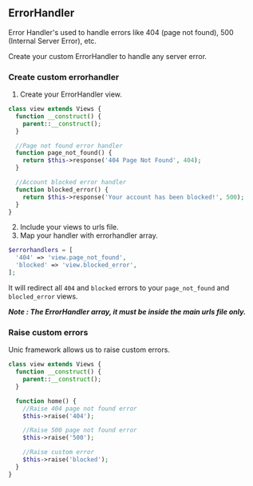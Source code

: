 ## ErrorHandler

  Error Handler's used to handle errors like 404 (page not found), 500 (Internal Server Error), etc.

  Create your custom ErrorHandler to handle any server error.

### Create custom errorhandler

  1. Create your ErrorHandler view.
```php
class view extends Views {
  function __construct() {
    parent::__construct();
  }

  //Page not found error handler
  function page_not_found() {
    return $this->response('404 Page Not Found', 404);
  }

  //Account blocked error handler
  function blocked_error() {
    return $this->response('Your account has been blocked!', 500);
  }
}
```

  2. Include your views to urls file.
  3. Map your handler with errorhandler array.

```php
$errorhandlers = [
  '404' => 'view.page_not_found',
  'blocked' => 'view.blocked_error',
];
```

  It will redirect all `404` and `blocked` errors to your `page_not_found` and `blocled_error` views.

  ***Note : The ErrorHandler array, it must be inside the main urls file only.***

### Raise custom errors

  Unic framework allows us to raise custom errors.

```php
class view extends Views {
  function __construct() {
    parent::__construct();
  }

  function home() {
    //Raise 404 page not found error
    $this->raise('404');

    //Raise 500 page not found error
    $this->raise('500');

    //Raise custom error
    $this->raise('blocked');
  }
}
```
